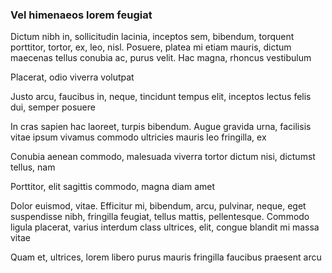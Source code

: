 ### Vel himenaeos lorem feugiat

Dictum nibh in, sollicitudin lacinia, inceptos sem, bibendum, torquent porttitor, tortor, ex, leo, nisl. Posuere, platea mi etiam mauris, dictum maecenas tellus conubia ac, purus velit. Hac magna, rhoncus vestibulum

Placerat, odio viverra volutpat

Justo arcu, faucibus in, neque, tincidunt tempus elit, inceptos lectus felis dui, semper posuere

In cras sapien hac laoreet, turpis bibendum. Augue gravida urna, facilisis vitae ipsum vivamus commodo ultricies mauris leo fringilla, ex

Conubia aenean commodo, malesuada viverra tortor dictum nisi, dictumst tellus, nam

Porttitor, elit sagittis commodo, magna diam amet

Dolor euismod, vitae. Efficitur mi, bibendum, arcu, pulvinar, neque, eget suspendisse nibh, fringilla feugiat, tellus mattis, pellentesque. Commodo ligula placerat, varius interdum class ultrices, elit, congue blandit mi massa vitae

Quam et, ultrices, lorem libero purus mauris fringilla faucibus praesent arcu


